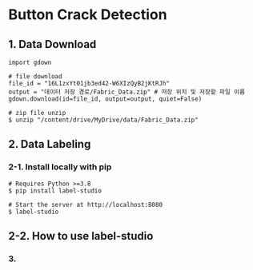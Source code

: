 # Button Crack Detection

## 1. Data Download

    import gdown

    # file download
    file_id = "16L1zxYt01jb3ed42-W6XIzQyB2jKtRJh"
    output = "데이터 저장 경로/Fabric_Data.zip" # 저장 위치 및 저장할 파일 이름
    gdown.download(id=file_id, output=output, quiet=False)

    # zip file unzip
    $ unzip "/content/drive/MyDrive/data/Fabric_Data.zip"

## 2. Data Labeling
### 2-1. Install locally with pip

    # Requires Python >=3.8
    $ pip install label-studio

    # Start the server at http://localhost:8080
    $ label-studio

## 2-2. How to use label-studio


### 3. 